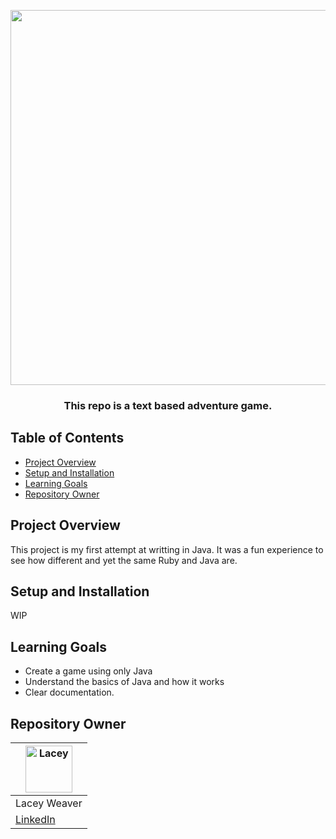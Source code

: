 </h1>

<p align="center">

 <img width="600" src="https://cdn.pixabay.com/photo/2023/03/15/12/56/dice-7854512_960_720.jpg">

 
</p>

<h3 align="center">This repo is a text based adventure game.  

## Table of Contents

- [Project Overview](#project-overview)
- [Setup and Installation](#setup-and-installation)
- [Learning Goals](#learning-goals)
- [Repository Owner](#repository-owner)

## Project Overview


This project is my first attempt at writting in Java. It was a fun experience to see how different and yet the same Ruby and Java are.

## Setup and Installation
WIP
## Learning Goals

- Create a game using only Java
- Understand the basics of Java and how it works
- Clear documentation.

## Repository Owner

| [<img alt="Lacey" width="75" src="https://avatars.githubusercontent.com/u/108754743?s=400&u=b8025841efd9b890069675118a850f8a58d82ed9&v=4"/>](https://www.linkedin.com/in/lacey-weaver-be-dev/) |
 | ------------ |
 | Lacey Weaver | 
|  [LinkedIn](https://www.linkedin.com/in/lacey-weaver-be-dev/) | 
